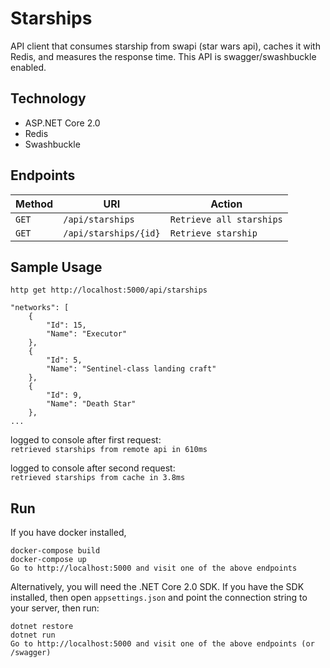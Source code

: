 # Starships

API client that consumes starship from swapi (star wars api), caches it with
Redis, and measures the response time. This API is swagger/swashbuckle enabled.

Technology
----------
* ASP.NET Core 2.0
* Redis
* Swashbuckle

Endpoints
---------

| Method     | URI                                  | Action                                      |
|------------|--------------------------------------|---------------------------------------------|
| `GET`      | `/api/starships`                     | `Retrieve all starships`                     |
| `GET`      | `/api/starships/{id}`                | `Retrieve starship`                          |


Sample Usage
---------------

`http get http://localhost:5000/api/starships`
```
"networks": [
    {
        "Id": 15, 
        "Name": "Executor"
    }, 
    {
        "Id": 5, 
        "Name": "Sentinel-class landing craft"
    }, 
    {
        "Id": 9, 
        "Name": "Death Star"
    }, 
...
```
logged to console after first request:  
`retrieved starships from remote api in 610ms`

logged to console after second request:  
`retrieved starships from cache in 3.8ms`

Run
---
If you have docker installed,
```
docker-compose build
docker-compose up
Go to http://localhost:5000 and visit one of the above endpoints
```

Alternatively, you will need the .NET Core 2.0 SDK. If you have the SDK installed,
then open `appsettings.json` and point the connection string to your server,
then run:
```
dotnet restore
dotnet run
Go to http://localhost:5000 and visit one of the above endpoints (or /swagger)
```
